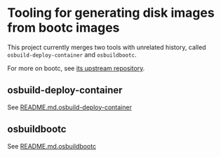 # Tooling for generating disk images from bootc images

This project currently merges two tools with unrelated history, called
`osbuild-deploy-container` and `osbuildbootc`.

For more on bootc, see [its upstream repository](https://github.com/containers/bootc).

## osbuild-deploy-container

See [README.md.osbuild-deploy-container](README.md.osbuild-deploy-container)

## osbuildbootc

See [README.md.osbuildbootc](README.md.osbuildbootc)
